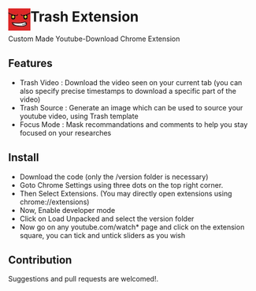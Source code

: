 # <img src="public/icons/icon_48.png" width="45" align="left"> Trash Extension

Custom Made Youtube-Download Chrome Extension

## Features

- Trash Video : Download the video seen on your current tab (you can also specify precise timestamps to download a specific part of the video)
- Trash Source : Generate an image which can be used to source your youtube video, using Trash template
- Focus Mode : Mask recommandations and comments to help you stay focused on your researches

## Install

- Download the code (only the /version folder is necessary)
- Goto Chrome Settings using three dots on the top right corner.
- Then Select Extensions. (You may directly open extensions using chrome://extensions)
- Now, Enable developer mode
- Click on Load Unpacked and select the version folder
- Now go on any youtube.com/watch* page and click on the extension square, you can tick and untick sliders as you wish

## Contribution

Suggestions and pull requests are welcomed!.
